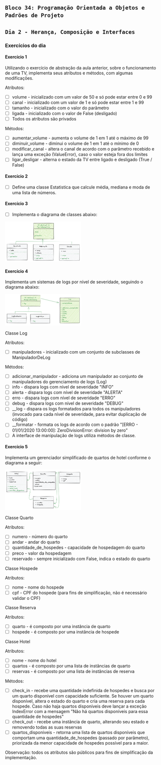 ## `Bloco 34: Programação Orientada a Objetos e Padrões de Projeto`

## `Dia 2 - Herança, Composição e Interfaces`

### Exercícios do dia

#### Exercício 1

Utilizando o exercício de abstração da aula anterior, sobre o funcionamento de uma TV, implementa seus atributos e métodos, com algumas modificações.

Atributos:

- [ ] volume - inicializado com um valor de 50 e só pode estar entre 0 e 99
- [ ] canal - inicializado com um valor de 1 e só pode estar entre 1 e 99
- [ ] tamanho - inicializado com o valor do parâmetro
- [ ] ligada - inicializado com o valor de False (desligado)
- [ ] Todos os atributos são privados

Métodos:

- [ ] aumentar_volume - aumenta o volume de 1 em 1 até o máximo de 99
- [ ] diminuir_volume - diminui o volume de 1 em 1 até o mínimo de 0
- [ ] modificar_canal - altera o canal de acordo com o parâmetro recebido e lança uma exceção (ValueError), caso o valor esteja fora dos limites
- [ ] ligar_desligar - alterna o estado da TV entre ligado e desligado (True / False)

#### Exercício 2

- [ ] Define uma classe Estatistica que calcule média, mediana e moda de uma lista de números.

#### Exercício 3

- [ ] Implementa o diagrama de classes abaixo:

[<img src="./img/diagrama_exercicio_3.png" width="50%" />](./img/diagrama_exercicio_3.png)

#### Exercício 4

Implementa um sistemas de logs por nível de severidade, seguindo o diagrama abaixo:

[<img src="./img/diagrama_exercicio_4.png" width="50%" />](./img/diagrama_exercicio_4.png)

Classe Log

Atributos:

- [ ] manipuladores - inicializado com um conjunto de subclasses de ManipuladorDeLog

Métodos:

- [ ] adicionar_manipulador - adiciona um manipulador ao conjunto de manipuladores do gerenciamento de logs (Log)
- [ ] info - dispara logs com nível de severidade "INFO"
- [ ] alerta - dispara logs com nível de severidade "ALERTA"
- [ ] erro - dispara logs com nível de severidade "ERRO"
- [ ] debug - dispara logs com nível de severidade "DEBUG"
- [ ] __log - dispara os logs formatados para todos os manipuladores (invocado para cada nível de severidade, para evitar duplicação de código)
- [ ] __formatar - formata os logs de acordo com o padrão "[ERRO - 01/01/2020 13:00:00]: ZeroDivisionError: division by zero"
- [ ] A interface de manipulação de logs utiliza métodos de classe.

#### Exercício 5

Implementa um gerenciador simplificado de quartos de hotel conforme o diagrama a seguir:

[<img src="./img/diagrama_exercicio_5.png" width="50%" />](./img/diagrama_exercicio_5.png)

Classe Quarto

Atributos:

- [ ] numero - número do quarto
- [ ] andar - andar do quarto
- [ ] quantidade_de_hospedes - capacidade de hospedagem do quarto
- [ ] preco - valor da hospedagem
- [ ] reservado - sempre inicializado com False, indica o estado do quarto

Classe Hospede

Atributos:

- [ ] nome - nome do hospede
- [ ] cpf - CPF do hospede (para fins de simplificação, não é necessário validar o CPF)

Classe Reserva

Atributos:

- [ ] quarto - é composto por uma instância de quarto
- [ ] hospede - é composto por uma instância de hospede

Classe Hotel

Atributos:

- [ ] nome - nome do hotel
- [ ] quartos - é composto por uma lista de instâncias de quarto
- [ ] reservas - é composto por uma lista de instâncias de reserva

Métodos:

- [ ] check_in - recebe uma quantidade indefinida de hospedes e busca por um quarto disponível com capacidade suficiente. Se houver um quarto disponível, altera o estado do quarto e cria uma reserva para cada hospede. Caso não haja quartos disponíveis deve lançar a exceção IndexError com a mensagem "Não há quartos disponíveis para essa quantidade de hospedes"
- [ ] check_out - recebe uma instância de quarto, alterando seu estado e removendo todas as suas reservas
- [ ] quartos_disponiveis - retorna uma lista de quartos disponíveis que comportam uma quantidade_de_hospedes (passado por parâmetro), priorizada da menor capacidade de hospedes possível para a maior.

Observação: todos os atributos são públicos para fins de simplificação da implementação.
